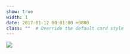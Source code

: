 ```yaml
---
show: true
width: 1
date: 2017-01-12 00:01:00 +0800
class: ""  # Override the default card style
---
```

<div>
<img src="{{ 'assets/img/badges/MIT_Social_circle.png' | relative_url }}" class="img-fluid rounded" >
</div>